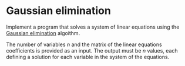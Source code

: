 # Gaussian elimination

Implement a program that solves a system of linear equations using the [Gaussian elimination](https://en.wikipedia.org/wiki/Gaussian_elimination) algoithm.

The number of variables $n$ and the matrix of the linear equations coefficients is provided as an input. The output must be $n$ values, each defining a solution for each variable in the system of the equations.
